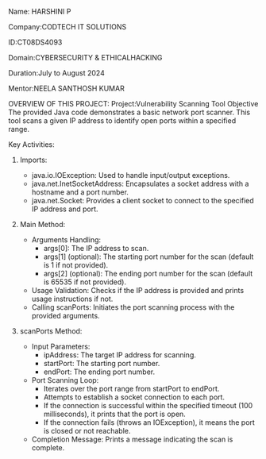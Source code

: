 Name: HARSHINI P

Company:CODTECH IT SOLUTIONS

ID:CT08DS4093

Domain:CYBERSECURITY & ETHICALHACKING

Duration:July to August 2024

Mentor:NEELA SANTHOSH KUMAR

OVERVIEW OF THIS PROJECT:
Project:Vulnerability Scanning Tool
Objective
The provided Java code demonstrates a basic network port scanner. This tool scans a given IP address to identify open ports within a specified range.

Key Activities:

1. Imports:
   - java.io.IOException: Used to handle input/output exceptions.
   - java.net.InetSocketAddress: Encapsulates a socket address with a hostname and a port number.
   - java.net.Socket: Provides a client socket to connect to the specified IP address and port.

2. Main Method:
   - Arguments Handling:
     - args[0]: The IP address to scan.
     - args[1] (optional): The starting port number for the scan (default is 1 if not provided).
     - args[2] (optional): The ending port number for the scan (default is 65535 if not provided).
   - Usage Validation: Checks if the IP address is provided and prints usage instructions if not.
   - Calling scanPorts: Initiates the port scanning process with the provided arguments.

3. scanPorts Method:
   - Input Parameters:
     - ipAddress: The target IP address for scanning.
     - startPort: The starting port number.
     - endPort: The ending port number.
   - Port Scanning Loop:
     - Iterates over the port range from startPort to endPort.
     - Attempts to establish a socket connection to each port.
     - If the connection is successful within the specified timeout (100 milliseconds), it prints that the port is open.
     - If the connection fails (throws an IOException), it means the port is closed or not reachable.
   - Completion Message: Prints a message indicating the scan is complete.
